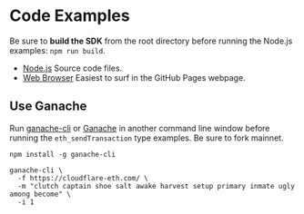 # Code Examples

Be sure to **build the SDK** from the root directory before running the Node.js examples: `npm run build`.

- [Node.js](https://github.com/compound-developers/compound-js/tree/master/examples/nodejs) Source code files.
- [Web Browser](https://compound-finance.github.io/compound-js/examples/web/) Easiest to surf in the GitHub Pages webpage.

## Use Ganache
Run [ganache-cli](https://www.npmjs.com/package/ganache-cli) or [Ganache](https://www.trufflesuite.com/ganache) in another command line window before running the `eth_sendTransaction` type examples. Be sure to fork mainnet.

```
npm install -g ganache-cli

ganache-cli \
  -f https://cloudflare-eth.com/ \
  -m "clutch captain shoe salt awake harvest setup primary inmate ugly among become" \
  -i 1
```